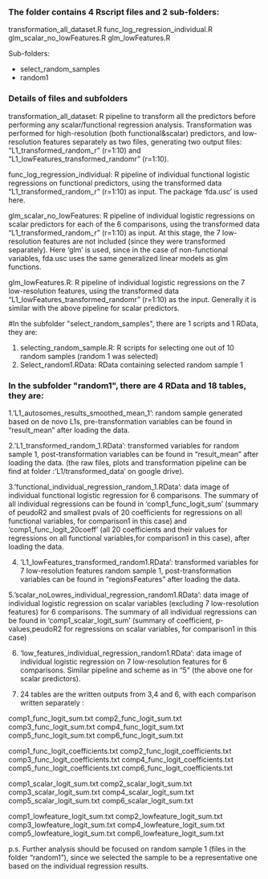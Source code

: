 ### The folder contains 4 Rscript files and 2 sub-folders:

transformation_all_dataset.R
func_log_regression_individual.R
glm_scalar_no_lowFeatures.R
glm_lowFeatures.R

Sub-folders:
- select_random_samples
- random1

### Details of files and subfolders
transformation_all_dataset: R pipeline to transform all the predictors before performing any scalar/functional regression analysis. Transformation was performed for high-resolution (both functional&scalar) predictors, and low-resolution features separately as two files, generating two output files: “L1_transformed_random_r” (r=1:10) and “L1_lowFeatures_transformed_randomr” (r=1:10).

func_log_regression_individual: R pipeline of individual functional logistic regressions on functional predictors, using the transformed data “L1_transformed_random_r” (r=1:10) as input. The package ‘fda.usc’ is used here.

glm_scalar_no_lowFeatures: R pipeline of individual logistic regressions on scalar predictors for each of the 6 comparisons, using the transformed data “L1_transformed_random_r” (r=1:10) as input. At this stage, the 7 low-resolution features are not included (since they were transformed separately). Here ‘glm’ is used, since in the case of non-functional variables, fda.usc uses the same generalized linear models as glm functions.

glm_lowFeatures.R: R pipeline of individual logistic regressions on the 7 low-resolution features, using the transformed data “L1_lowFeatures_transformed_randomr” (r=1:10) as the input. Generally it is similar with the above pipeline for scalar predictors.

#In the subfolder "select_random_samples", there are 1 scripts and 1 RData, they are:
1. selecting_random_sample.R: R scripts for selecting one out of 10 random samples (random 1 was selected)
2. Select_random1.RData: RData containing selected random sample 1


### In the subfolder "random1", there are 4 RData and 18 tables, they are:
1.’L1_autosomes_results_smoothed_mean_1’: random sample generated based on de novo L1s, pre-transformation variables can be found in “result_mean” after loading the data.

2.’L1_transformed_random_1.RData’: transformed variables for random sample 1, post-transformation variables can be found in “result_mean” after loading the data.
(the raw files, plots and transformation pipeline can be find at folder :’L1/transformed_data’ on google drive).

3.’functional_individual_regression_random_1.RData’: data image of individual functional logistic regression for 6 comparisons. The summary of all individual regressions can be found in ‘comp1_func_logit_sum’ (summary of peudoR2 and smallest pvals of 20 coefficients for regressions on all functional variables, for comparison1 in this case) and ‘comp1_func_logit_20coeff’ (all 20 coefficients and their values for regressions on all functional variables,for comparison1 in this case), after loading the data.

4. ’L1_lowFeatures_transformed_random1.RData’: transformed variables for 7 low-resolution features random sample 1, post-transformation variables can be found in “regionsFeatures” after loading the data.

5.’scalar_noLowres_individual_regression_random1.RData’: data image of individual logistic regression on scalar variables (excluding 7 low-resolution features) for 6 comparisons. The summary of all individual regressions can be found in ‘comp1_scalar_logit_sum’ (summary of coefficient, p-values,peudoR2 for regressions on scalar variables, for comparison1 in this case)

6. ‘low_features_individual_regression_random1.RData’: data image of individual logistic regression on 7 low-resolution features for 6 comparisons. Similar pipeline and scheme as in “5” (the above one for scalar predictors). 

7. 24 tables are the written outputs from 3,4 and 6, with each comparison written separately : 

comp1_func_logit_sum.txt
comp2_func_logit_sum.txt
comp3_func_logit_sum.txt
comp4_func_logit_sum.txt
comp5_func_logit_sum.txt
comp6_func_logit_sum.txt

comp1_func_logit_coefficients.txt
comp2_func_logit_coefficients.txt
comp3_func_logit_coefficients.txt
comp4_func_logit_coefficients.txt
comp5_func_logit_coefficients.txt
comp6_func_logit_coefficients.txt

comp1_scalar_logit_sum.txt
comp2_scalar_logit_sum.txt
comp3_scalar_logit_sum.txt
comp4_scalar_logit_sum.txt
comp5_scalar_logit_sum.txt
comp6_scalar_logit_sum.txt

comp1_lowfeature_logit_sum.txt
comp2_lowfeature_logit_sum.txt
comp3_lowfeature_logit_sum.txt
comp4_lowfeature_logit_sum.txt
comp5_lowfeature_logit_sum.txt
comp6_lowfeature_logit_sum.txt

p.s. Further analysis should be focused on random sample 1 (files in the folder “random1”), since we selected the sample to be a representative one based on the individual regression results.
